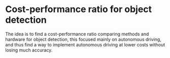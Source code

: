 # Cost-performance ratio for object detection

The idea is to find a cost-performance ratio comparing methods and hardware for object detection, this focused mainly on autonomous driving, and thus find a way to implement autonomous driving at lower costs without losing much accuracy.
